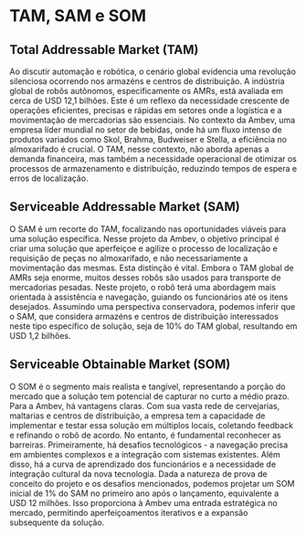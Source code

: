 # TAM, SAM e SOM

## Total Addressable Market (TAM)
Ao discutir automação e robótica, o cenário global evidencia uma revolução silenciosa ocorrendo nos armazéns e centros de distribuição. A indústria global de robôs autônomos, especificamente os AMRs, está avaliada em cerca de USD 12,1 bilhões. Este é um reflexo da necessidade crescente de operações eficientes, precisas e rápidas em setores onde a logística e a movimentação de mercadorias são essenciais.
No contexto da Ambev, uma empresa líder mundial no setor de bebidas, onde há um fluxo intenso de produtos variados como Skol, Brahma, Budweiser e Stella, a eficiência no almoxarifado é crucial. O TAM, nesse contexto, não aborda apenas a demanda financeira, mas também a necessidade operacional de otimizar os processos de armazenamento e distribuição, reduzindo tempos de espera e erros de localização.

## Serviceable Addressable Market (SAM)
O SAM é um recorte do TAM, focalizando nas oportunidades viáveis para uma solução específica. Nesse projeto da Ambev, o objetivo principal é criar uma solução que aperfeiçoe e agilize o processo de localização e requisição de peças no almoxarifado, e não necessariamente a movimentação das mesmas. Esta distinção é vital. Embora o TAM global de AMRs seja enorme, muitos desses robôs são usados para transporte de mercadorias pesadas.
Neste projeto, o robô terá uma abordagem mais orientada à assistência e navegação, guiando os funcionários até os itens desejados. Assumindo uma perspectiva conservadora, podemos inferir que o SAM, que considera armazéns e centros de distribuição interessados neste tipo específico de solução, seja de 10% do TAM global, resultando em USD 1,2 bilhões.

## Serviceable Obtainable Market (SOM)
O SOM é o segmento mais realista e tangível, representando a porção do mercado que a solução tem potencial de capturar no curto a médio prazo. Para a Ambev, há vantagens claras. Com sua vasta rede de cervejarias, maltarias e centros de distribuição, a empresa tem a capacidade de implementar e testar essa solução em múltiplos locais, coletando feedback e refinando o robô de acordo.
No entanto, é fundamental reconhecer as barreiras. Primeiramente, há desafios tecnológicos - a navegação precisa em ambientes complexos e a integração com sistemas existentes. Além disso, há a curva de aprendizado dos funcionários e a necessidade de integração cultural da nova tecnologia.
Dada a natureza de prova de conceito do projeto e os desafios mencionados, podemos projetar um SOM inicial de 1% do SAM no primeiro ano após o lançamento, equivalente a USD 12 milhões. Isso proporciona à Ambev uma entrada estratégica no mercado, permitindo aperfeiçoamentos iterativos e a expansão subsequente da solução.